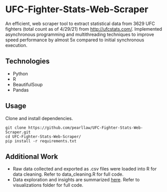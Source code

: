 # UFC-Fighter-Stats-Web-Scraper
An efficient, web scraper tool to extract statistical data from 3629 UFC fighters (total count as of 4/29/21) from http://ufcstats.com/. Implemented asynchronous programming and multithreading techniques to improve speed performance by almost 5x compared to initial synchronous execution. 

## Technologies
- Python
- R
- BeautifulSoup
- Pandas

## Usage
Clone and install dependencies.
```
git clone https://github.com/pearllaw/UFC-Fighter-Stats-Web-Scraper.git
cd UFC-Fighter-Stats-Web-Scraper/
pip install -r requirements.txt
```

## Additional Work
- Raw data collected and exported as .csv files were loaded into R for data cleaning. Refer to data_cleaning.R for full code. 
- Data exploration and insights are summarized [here](http://rpubs.com/pearllaw/ufcdatavisualization). Refer to visualizations folder for full code.
